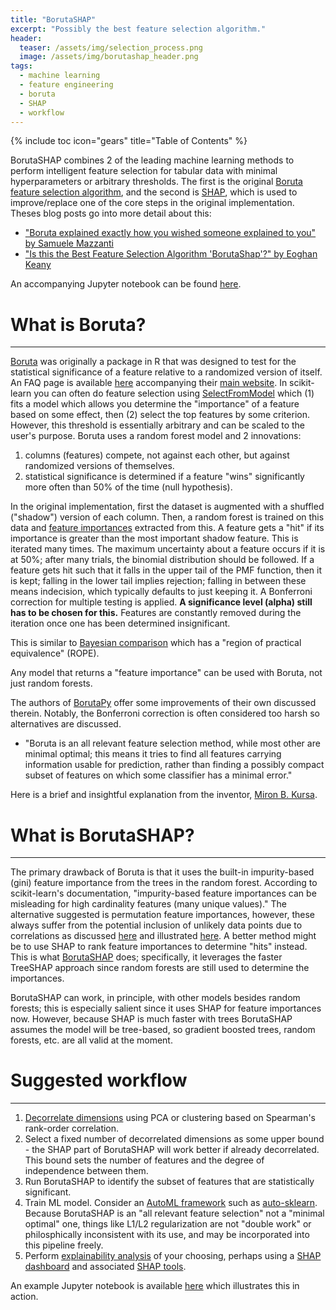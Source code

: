 ```yaml
---
title: "BorutaSHAP"
excerpt: "Possibly the best feature selection algorithm."
header:
  teaser: /assets/img/selection_process.png
  image: /assets/img/borutashap_header.png
tags:
  - machine learning
  - feature engineering
  - boruta
  - SHAP
  - workflow
---
```


{% include toc icon="gears" title="Table of Contents" %}

BorutaSHAP combines 2 of the leading machine learning methods to perform intelligent feature selection for tabular data with minimal hyperparameters or arbitrary thresholds.  The first is the original [Boruta feature selection algorithm](https://www.jstatsoft.org/article/view/v036i11), and the second is [SHAP](https://github.com/slundberg/shap), which is used to improve/replace one of the core steps in the original implementation.  Theses blog posts go into more detail about this:

* ["Boruta explained exactly how you wished someone explained to you" by Samuele Mazzanti](https://towardsdatascience.com/boruta-explained-the-way-i-wish-someone-explained-it-to-me-4489d70e154a)
* ["Is this the Best Feature Selection Algorithm 'BorutaShap'?" by Eoghan Keany](https://medium.com/analytics-vidhya/is-this-the-best-feature-selection-algorithm-borutashap-8bc238aa1677)

An accompanying Jupyter notebook can be found [here](/examples/borutashap/).

# What is Boruta?
---
[Boruta](https://www.jstatsoft.org/article/view/v036i11) was originally a package in R that was designed to test for the statistical significance of a feature relative to a randomized version of itself.  An FAQ page is available [here](https://notabug.org/mbq/Boruta/wiki/FAQ) accompanying their [main website](https://mbq.github.io/Boruta/). In scikit-learn you can often do feature selection using [SelectFromModel](https://scikit-learn.org/stable/modules/generated/sklearn.feature_selection.SelectFromModel.html#sklearn.feature_selection.SelectFromModel) which (1) fits a model which allows you determine the "importance" of a feature based on some effect, then (2) select the top features by some criterion.  However, this threshold is essentially arbitrary and can be scaled to the user's purpose.  Boruta uses a random forest model and 2 innovations:

1. columns (features) compete, not against each other, but against randomized versions of themselves.
2. statistical significance is determined if a feature "wins" significantly more often than 50% of the time (null hypothesis).

In the original implementation, first the dataset is augmented with a shuffled ("shadow") version of each column.  Then, a random forest is trained on this data and [feature importances](https://scikit-learn.org/stable/modules/generated/sklearn.ensemble.RandomForestClassifier.html#sklearn.ensemble.RandomForestClassifier.feature_importances_) extracted from this.  A feature gets a "hit" if its importance is greater than the most important shadow feature.  This is iterated many times.  The maximum uncertainty about a feature occurs if it is at 50%; after many trials, the binomial distribution should be followed.  If a feature gets hit such that it falls in the upper tail of the PMF function, then it is kept; falling in the lower tail implies rejection; falling in between these means indecision, which typically defaults to just keeping it.  A Bonferroni correction for multiple testing is applied.  **A significance level (alpha) still has to be chosen for this.**  Features are constantly removed during the iteration once one has been determined insignificant.

This is similar to [Bayesian comparison](https://baycomp.readthedocs.io/en/latest/introduction.html) which has a "region of practical equivalence" (ROPE).

Any model that returns a "feature importance" can be used with Boruta, not just random forests.

The authors of [BorutaPy](https://github.com/scikit-learn-contrib/boruta_py) offer some improvements of their own discussed therein.  Notably, the Bonferroni correction is often considered too harsh so alternatives are discussed.
- "Boruta is an all relevant feature selection method, while most other are minimal optimal; this means it tries to find all features carrying information usable for prediction, rather than finding a possibly compact subset of features on which some classifier has a minimal error."

Here is a brief and insightful explanation from the inventor, [Miron B. Kursa](/docs/boruta_in_a_hurry.pdf).

# What is BorutaSHAP?
---
The primary drawback of Boruta is that it uses the built-in impurity-based (gini) feature importance from the trees in the random forest.  According to scikit-learn's documentation, "impurity-based feature importances can be misleading for high cardinality features (many unique values)."  The alternative suggested is permutation feature importances, however, these always suffer from the potential inclusion of unlikely data points due to correlations as discussed [here](/notes/automatic_machine_learning/) and illustrated [here](/examples/decorrelating_ml_features).  A better method might be to use SHAP to rank feature importances to determine "hits" instead.  This is what [BorutaSHAP](https://github.com/Ekeany/Boruta-Shap) does; specifically, it leverages the faster TreeSHAP approach since random forests are still used to determine the importances.

BorutaSHAP can work, in principle, with other models besides random forests; this is especially salient since it uses SHAP for feature importances now.  However, because SHAP is much faster with trees BorutaSHAP assumes the model will be tree-based, so gradient boosted trees, random forests, etc. are all valid at the moment.

# Suggested workflow
---
1. [Decorrelate dimensions](/examples/decorrelating_ml_features) using PCA or clustering based on Spearman's rank-order correlation.
2. Select a fixed number of decorrelated dimensions as some upper bound - the SHAP part of BorutaSHAP will work better if already decorrelated.  This bound sets the number of features and the degree of independence between them.
3. Run BorutaSHAP to identify the subset of features that are statistically significant.
4. Train ML model.  Consider an [AutoML framework](/notes/automatic_machine_learning/) such as [auto-sklearn](/tutorials/using_auto_sklearn/). Because BorutaSHAP is an "all relevant feature selection" not a "minimal optimal" one, things like L1/L2 regularization are not "double work" or philosphically inconsistent with its use, and may be incorporated into this pipeline freely.
5. Perform [explainability analysis](/notes/interpretable_machine_learning/) of your choosing, perhaps using a [SHAP dashboard](/tutorials/configuring_explainerdashboard/) and associated [SHAP tools](https://github.com/slundberg/shap).

An example Jupyter notebook is available [here](/examples/borutashap/) which illustrates this in action.
